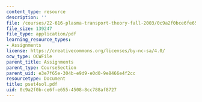 ```yaml
---
content_type: resource
description: ''
file: /courses/22-616-plasma-transport-theory-fall-2003/0c9a2f0bce6fe65545088cc788af8727_pset4sol.pdf
file_size: 139247
file_type: application/pdf
learning_resource_types:
- Assignments
license: https://creativecommons.org/licenses/by-nc-sa/4.0/
ocw_type: OCWFile
parent_title: Assignments
parent_type: CourseSection
parent_uid: e3e7f65e-304b-e9d9-e0d0-9e8466e4f2cc
resourcetype: Document
title: pset4sol.pdf
uid: 0c9a2f0b-ce6f-e655-4508-8cc788af8727
---
```

